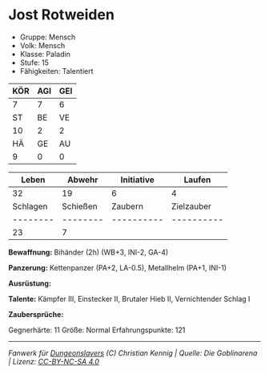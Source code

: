 # Jost Rotweiden  
- Gruppe: Mensch  
- Volk: Mensch  
- Klasse: Paladin  
- Stufe: 15  
- Fähigkeiten: Talentiert  


| KÖR | AGI | GEI |  
| --- | --- | --- |  
| 7   | 7   | 6   |
| ST  | BE  | VE  |  
| 10  | 2   | 2   |
| HÄ  | GE  | AU  |  
| 9   | 0   | 0   |


| Leben    | Abwehr   | Initiative | Laufen     |
| -------- | -------- | ---------- | ---------- |
| 32       | 19       | 6          | 4          |
| Schlagen | Schießen | Zaubern    | Zielzauber |
| -------- | -------- | ---------- | ---------- |
| 23       | 7        |            |            |

**Bewaffnung:**
Bihänder (2h) (WB+3, INI-2, GA-4)

**Panzerung:**
Kettenpanzer (PA+2, LA-0.5), Metallhelm (PA+1, INI-1)

**Ausrüstung:**


**Talente:**
Kämpfer III, Einstecker II, Brutaler Hieb II, Vernichtender Schlag I

**Zaubersprüche:**


Gegnerhärte: 11
Größe: Normal
Erfahrungspunkte: 121



___
*Fanwerk für [Dungeonslayers](https://www.dungeonslayers.net/) (C) Christian Kennig | Quelle: Die Goblinarena | Lizenz: [CC-BY-NC-SA 4.0](https://creativecommons.org/licenses/by-nc-sa/4.0/deed.de)*
